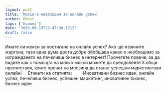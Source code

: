 ```yaml
---
layout: post
title: 'Moxie е необходим за онлайн успех'
author: Ghost
tags: ['huawei']
date: '2019-09-19T23:47:38.121Z'
draft: false
---
```


Имате ли мокси за постигане на онлайн успех? Ако ще извините жаргона, тази една дума доста добре обобщава какво е необходимо за изграждането на печеливш бизнес в интернет! Прочетете повече, за да видите как с помощта на малко мокси можете да преодолейте 3 общи препятствия, които пречат на мнозина да станат успешни маркетингови онлайн!     Етикети на статията:         Иновативни бизнес идеи, онлайн успех, печеливш бизнес, успешен маркетинг, иновативен бизнес, бизнес идеи
